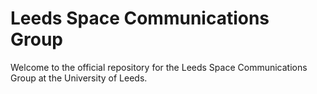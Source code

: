 # Leeds Space Communications Group
Welcome to the official repository for the Leeds Space Communications Group at the University of Leeds.
